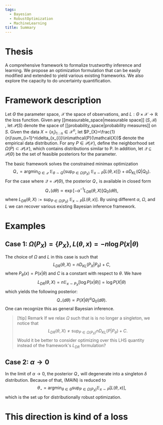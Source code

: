 ```yaml
---
tags:
  - Bayesian
  - RobustOptimization
  - MachineLearning
title: Summary
---
```


# Thesis

A comprehensive framework to formalize trustworthy inference and learning. We propose an optimization formulation that can be easily modified and extended to yield various existing frameworks. We also explore the capacity to do uncertainty quantification.

# Framework description

Let $\Theta$ the parameter space, $\mathcal{X}$ the space of observations, and $L:\Theta \times \mathcal{X}\to \mathbb{R}$ the loss function. Given any [[measurable_space|measurable space]] $(S,\mathcal{B})$ , let $\mathcal{P}(S)$ denote the space of [[probability_space|probability measures]] on $S$. Given the data $X=\left\{x_{i}\right\}_{1:n}\in\mathcal{X}^n$, let $P_{X}=\frac{1}{n}\sum_{i=1}^n\delta_{x_{i}}\in\mathcal{P}(\mathcal{X})$ denote the empirical data distribution. For any $P\in\mathcal{P}(\mathcal{X})$, define the neighborhood set $\Omega(P)\subset \mathcal{P}(\mathcal{X})$, which contains distributions similar to P. In addition, let $\mathcal{Q}\subseteq \mathcal{P}(\Theta)$ be the set of feasible posteriors for the parameter.

The basic framework solves the constrained minimax optimization
$$
Q_{\star}=\mathop{\mathrm{argmin}}_{Q\in\mathcal{Q}}\ \mathbb{E}_{\theta \sim Q}\left\{\mathop{\mathrm{sup}}_{P\in\Omega(P_{X})}\ \mathbb{E}_{x\sim P}[L(\theta,x)]\right\} +\alpha D_{KL}(Q|Q_{0}).\tag{MAIN}
$$
For the case where $\mathcal{Q}=\mathcal{P}(\Theta)$, the posterior $Q_{\star}$ is available in closed form
$$
Q_{\star}(d\theta)\propto \exp[-\alpha^{-1}L_{DR}(\theta,X)]Q_{0}(d\theta),\tag{GIBBS}
$$
where $L_{DR}(\theta,X):=\mathop{\mathrm{sup}}_{P\in\Omega(P_{X})}\ \mathbb{E}_{x\sim P}[L(\theta,x)]$. By using different $\alpha$, $\Omega$, and $L$ we can recover various existing Bayesian inference framework. 

# Examples

## Case 1: $\Omega(P_{X})=\{P_{X}\},L(\theta,x)=-n\log P(x|\theta)$

The choice of $\Omega$ and $L$ in this case is such that
$$
L_{DR}(\theta,X)=nD_{KL}(P_{X}|P_{\theta})+C,
$$
where $P_{\theta}(x)=P(x|\theta)$ and $C$ is a constant with respect to $\theta$.  We have 
$$
L_{DR}(\theta,X)=n\mathbb{E}_{x\sim P_{X}}[\log P(x|\theta)]=\log P(X|\theta)
$$
which yields the following posterior:
$$
Q_{\star}(d\theta)\propto P(X|\theta)^\alpha Q_{0}(d\theta).\tag{GBAYES}
$$
One can recognize this as general Bayesian inference.

> [!tip] Remark
> If we relax $\Omega$ such that is is no longer a singleton, we notice that 
> $$
> L_{DR}(\theta,X)\neq \mathop{\mathrm{sup}}_{P\in\Omega(P_{X})}nD_{KL}(P|P_{\theta})+C.
> $$
> Would it be better to consider optimizing over this LHS quantity instead of the framework's $L_{DR}$ formulation?

## Case 2: $\alpha\to 0$

In the limit of $\alpha\to 0$, the posterior $Q_{\star}$ will degenerate into a singleton $\delta$ distribution. Because of that, (MAIN) is reduced to
$$
\theta_{\star}=\mathop{\mathrm{argmin}}_{\theta\in\Theta}\mathop{\mathrm{sup}}_{P\in\Omega(P_{X})}\mathbb{E}_{x\sim P}[L(\theta,x)],\tag{DRO}
$$
which is the set up for distributionally robust optimization.

# This direction is kind of a loss